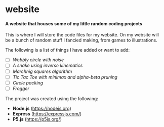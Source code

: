 # website
#### A website that houses some of my little random coding projects

This is where I will store the code files for my website. On my website will be a bunch of random stuff I fancied making, from games to illustrations.

The following is a list of things I have added or want to add:
- [ ] _Wobbly circle with noise_
- [ ] _A snake using inverse kinematics_
- [ ] _Marchnig squares algorithm_
- [ ] _Tic Tac Toe with minimax and alpha-beta pruning_
- [ ] _Circle packing_
- [ ] _Frogger_

The project was created using the following:
- **Node.js** (https://nodejs.org)
- **Express** (https://expressjs.com/)
- **P5.js** (https://p5js.org/)
